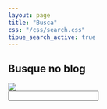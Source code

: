```yaml
---
layout: page
title: "Busca"
css: "/css/search.css"
tipue_search_active: true
---
```

## Busque no blog

<form action="{{ page.url | relative_url }}">
  <div class="tipue_search_left"><img src="{{ "/assets/tipuesearch/search.png" | relative_url }}" class="tipue_search_icon"></div>
  <div class="tipue_search_right"><input type="text" name="q" id="tipue_search_input" pattern=".{3,}" title="At least 3 characters" required></div>
  <div style="clear: both;"></div>
</form>

<div id="tipue_search_content"></div>

<script>
$(document).ready(function() {
  $('#tipue_search_input').tipuesearch();
});
</script>
